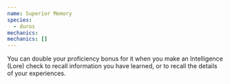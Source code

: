 ```yaml
---
name: Superior Memory
species:
  - duros
mechanics:
mechanics: []
---
```

You can double your proficiency bonus for it when you make an Intelligence (Lore) check to recall information you have learned, or to recall the details of your experiences.
